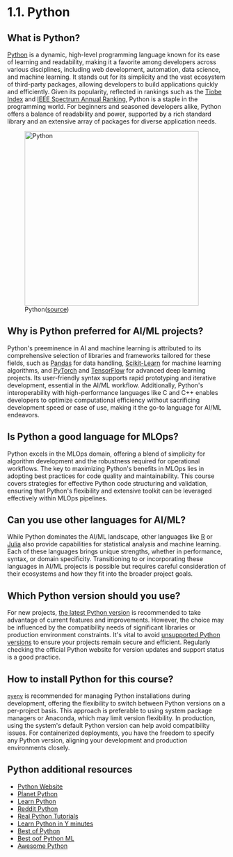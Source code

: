 # 1.1. Python

## What is Python?

[Python](https://www.python.org/) is a dynamic, high-level programming language known for its ease of learning and readability, making it a favorite among developers across various disciplines, including web development, automation, data science, and machine learning. It stands out for its simplicity and the vast ecosystem of third-party packages, allowing developers to build applications quickly and efficiently. Given its popularity, reflected in rankings such as the [Tiobe Index](https://www.tiobe.com/tiobe-index/) and [IEEE Spectrum Annual Ranking](https://spectrum.ieee.org/the-top-programming-languages-2023), Python is a staple in the programming world. For beginners and seasoned developers alike, Python offers a balance of readability and power, supported by a rich standard library and an extensive array of packages for diverse application needs.

<figure markdown="span">
  <img src="https://imgs.xkcd.com/comics/python.png" alt="Python" width=400" />
  <figcaption>Python(<a href="https://xkcd.com/353/">source</a>)</figcaption>
</figure>

## Why is Python preferred for AI/ML projects?

Python's preeminence in AI and machine learning is attributed to its comprehensive selection of libraries and frameworks tailored for these fields, such as [Pandas](https://pandas.pydata.org/) for data handling, [Scikit-Learn](https://scikit-learn.org/) for machine learning algorithms, and [PyTorch](https://pytorch.org/) and [TensorFlow](ttps://www.tensorflow.org) for advanced deep learning projects. Its user-friendly syntax supports rapid prototyping and iterative development, essential in the AI/ML workflow. Additionally, Python's interoperability with high-performance languages like C and C++ enables developers to optimize computational efficiency without sacrificing development speed or ease of use, making it the go-to language for AI/ML endeavors.

## Is Python a good language for MLOps?

Python excels in the MLOps domain, offering a blend of simplicity for algorithm development and the robustness required for operational workflows. The key to maximizing Python's benefits in MLOps lies in adopting best practices for code quality and maintainability. This course covers strategies for effective Python code structuring and validation, ensuring that Python's flexibility and extensive toolkit can be leveraged effectively within MLOps pipelines.

## Can you use other languages for AI/ML?

While Python dominates the AI/ML landscape, other languages like [R](https://www.r-project.org/) or [Julia](https://julialang.org/) also provide capabilities for statistical analysis and machine learning. Each of these languages brings unique strengths, whether in performance, syntax, or domain specificity. Transitioning to or incorporating these languages in AI/ML projects is possible but requires careful consideration of their ecosystems and how they fit into the broader project goals.

## Which Python version should you use?

For new projects, [the latest Python version](https://www.python.org/downloads/) is recommended to take advantage of current features and improvements. However, the choice may be influenced by the compatibility needs of significant libraries or production environment constraints. It's vital to avoid [unsupported Python versions](https://devguide.python.org/versions/) to ensure your projects remain secure and efficient. Regularly checking the official Python website for version updates and support status is a good practice.

## How to install Python for this course?

[`pyenv`](https://github.com/pyenv/pyenv) is recommended for managing Python installations during development, offering the flexibility to switch between Python versions on a per-project basis. This approach is preferable to using system package managers or Anaconda, which may limit version flexibility. In production, using the system's default Python version can help avoid compatibility issues. For containerized deployments, you have the freedom to specify any Python version, aligning your development and production environments closely.

## Python additional resources

- [Python Website](https://www.python.org/)
- [Planet Python](https://planetpython.org/)
- [Learn Python](https://www.learnpython.org/)
- [Reddit Python](https://www.reddit.com/r/Python/)
- [Real Python Tutorials](https://realpython.com/)
- [Learn Python in Y minutes](https://learnxinyminutes.com/docs/python/)
- [Best of Python](https://github.com/ml-tooling/best-of-python)
- [Best oof Python ML](https://github.com/ml-tooling/best-of-ml-python)
- [Awesome Python](https://github.com/vinta/awesome-python)
